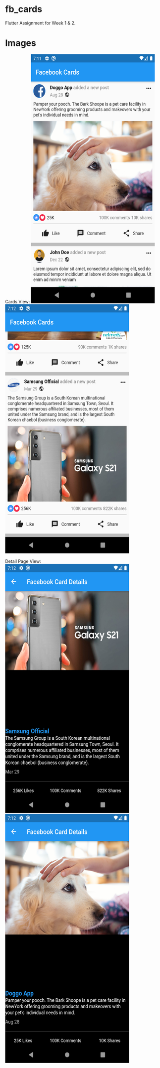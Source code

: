 # fb_cards

Flutter Assignment for Week 1 & 2.

# Images

Cards View:
<img src="https://github.com/sonish777/flutter-fb-cards/blob/master/screenshots/1.png" height="800px" width="400px" />
<img src="https://github.com/sonish777/flutter-fb-cards/blob/master/screenshots/5.png" height="800px" width="400px" />

Detail Page View:
<img src="https://github.com/sonish777/flutter-fb-cards/blob/master/screenshots/6.png" height="800px" width="400px" />
<img src="https://github.com/sonish777/flutter-fb-cards/blob/master/screenshots/7.png" height="800px" width="400px" />

